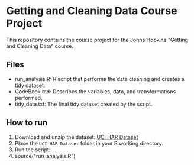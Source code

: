 # Getting and Cleaning Data Course Project

This repository contains the course project for the Johns Hopkins "Getting and Cleaning Data" course.

## Files

- run_analysis.R: R script that performs the data cleaning and creates a tidy dataset.
- CodeBook.md: Describes the variables, data, and transformations performed.
- tidy_data.txt: The final tidy dataset created by the script.

## How to run

1. Download and unzip the dataset:
   [UCI HAR Dataset](https://d396qusza40orc.cloudfront.net/getdata%2Fprojectfiles%2FUCI%20HAR%20Dataset.zip)
2. Place the `UCI HAR Dataset` folder in your R working directory.
3. Run the script:
4. 
   source("run_analysis.R")
